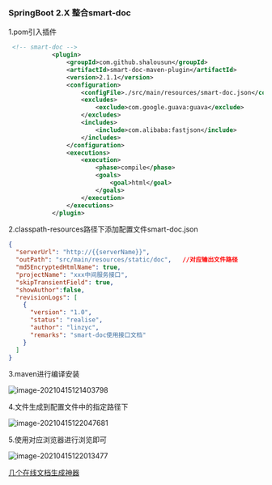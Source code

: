 ### SpringBoot 2.X 整合smart-doc

1.pom引入插件

```xml
 <!-- smart-doc -->
            <plugin>
                <groupId>com.github.shalousun</groupId>
                <artifactId>smart-doc-maven-plugin</artifactId>
                <version>2.1.1</version>
                <configuration>
                    <configFile>./src/main/resources/smart-doc.json</configFile>
                    <excludes>
                        <exclude>com.google.guava:guava</exclude>
                    </excludes>
                    <includes>
                        <include>com.alibaba:fastjson</include>
                    </includes>
                </configuration>
                <executions>
                    <execution>
                        <phase>compile</phase>
                        <goals>
                            <goal>html</goal>
                        </goals>
                    </execution>
                </executions>
            </plugin>
```

2.classpath-resources路径下添加配置文件smart-doc.json

```json
{
  "serverUrl": "http://{{serverName}}",
  "outPath": "src/main/resources/static/doc",   //对应输出文件路径
  "md5EncryptedHtmlName": true,
  "projectName": "xxx中间服务接口",
  "skipTransientField": true,
  "showAuthor":false,
  "revisionLogs": [
    {
      "version": "1.0",
      "status": "realise",
      "author": "linzyc",
      "remarks": "smart-doc使用接口文档"
    }
  ]
}
```

3.maven进行编译安装

![image-20210415121403798](https://raw.githubusercontent.com/Albatronhenry/UploadFile/master/pic/image-20210415121403798.png)

4.文件生成到配置文件中的指定路径下

![image-20210415122047681](https://raw.githubusercontent.com/Albatronhenry/UploadFile/master/pic/image-20210415122047681.png)

5.使用对应浏览器进行浏览即可

![image-20210415122013477](https://raw.githubusercontent.com/Albatronhenry/UploadFile/master/pic/image-20210415122013477.png)

[几个在线文档生成神器](https://mp.weixin.qq.com/s/C0HDnsX9tclRODkER2f6sA)

